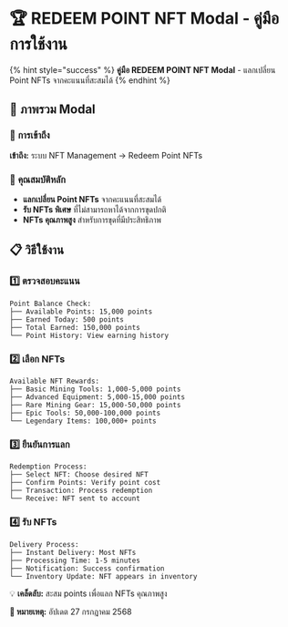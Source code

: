 # 🏆 REDEEM POINT NFT Modal - คู่มือการใช้งาน

{% hint style="success" %}
**คู่มือ REDEEM POINT NFT Modal** - แลกเปลี่ยน Point NFTs จากคะแนนที่สะสมได้
{% endhint %}

## 📖 ภาพรวม Modal

### 🎯 **การเข้าถึง**
**เข้าถึง:** ระบบ NFT Management → Redeem Point NFTs

### 🎯 **คุณสมบัติหลัก**
- **แลกเปลี่ยน Point NFTs** จากคะแนนที่สะสมได้
- **รับ NFTs พิเศษ** ที่ไม่สามารถหาได้จากการขุดปกติ
- **NFTs คุณภาพสูง** สำหรับการขุดที่มีประสิทธิภาพ

## 📋 วิธีใช้งาน

### **1️⃣ ตรวจสอบคะแนน**
```
Point Balance Check:
├── Available Points: 15,000 points
├── Earned Today: 500 points
├── Total Earned: 150,000 points
└── Point History: View earning history
```

### **2️⃣ เลือก NFTs**
```
Available NFT Rewards:
├── Basic Mining Tools: 1,000-5,000 points
├── Advanced Equipment: 5,000-15,000 points  
├── Rare Mining Gear: 15,000-50,000 points
├── Epic Tools: 50,000-100,000 points
└── Legendary Items: 100,000+ points
```

### **3️⃣ ยืนยันการแลก**
```
Redemption Process:
├── Select NFT: Choose desired NFT
├── Confirm Points: Verify point cost
├── Transaction: Process redemption
└── Receive: NFT sent to account
```

### **4️⃣ รับ NFTs**
```
Delivery Process:
├── Instant Delivery: Most NFTs
├── Processing Time: 1-5 minutes
├── Notification: Success confirmation
└── Inventory Update: NFT appears in inventory
```

💡 **เคล็ดลับ:** สะสม points เพื่อแลก NFTs คุณภาพสูง

**📝 หมายเหตุ:** อัปเดต 27 กรกฎาคม 2568